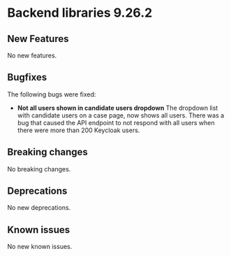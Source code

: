 # Backend libraries 9.26.2

## New Features

No new features.

## Bugfixes

The following bugs were fixed:

* **Not all users shown in candidate users dropdown**
  The dropdown list with candidate users on a case page, now shows all users. There was a bug that caused the API
  endpoint to not respond with all users when there were more than 200 Keycloak users.

## Breaking changes

No breaking changes. 

## Deprecations

No new deprecations.

## Known issues

No new known issues.
